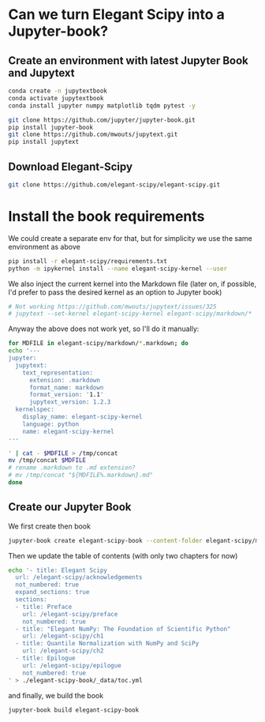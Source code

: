 # Can we turn Elegant Scipy into a Jupyter-book?

## Create an environment with latest Jupyter Book and Jupytext

```bash
conda create -n jupytextbook
conda activate jupytextbook
conda install jupyter numpy matplotlib tqdm pytest -y

git clone https://github.com/jupyter/jupyter-book.git
pip install jupyter-book
git clone https://github.com/mwouts/jupytext.git
pip install jupytext
```

## Download Elegant-Scipy

```bash
git clone https://github.com/elegant-scipy/elegant-scipy.git
```

# Install the book requirements

We could create a separate env for that, but for simplicity we use the same environment as above

```bash
pip install -r elegant-scipy/requirements.txt
python -m ipykernel install --name elegant-scipy-kernel --user
```

We also inject the current kernel into the Markdown file (later on, if possible, I'd prefer to pass the desired kernel as an option to Jupyter book)

```bash
# Not working https://github.com/mwouts/jupytext/issues/325
# jupytext --set-kernel elegant-scipy-kernel elegant-scipy/markdown/*
```

Anyway the above does not work yet, so I'll do it manually:

```bash
for MDFILE in elegant-scipy/markdown/*.markdown; do
echo '---
jupyter:
  jupytext:
    text_representation:
      extension: .markdown
      format_name: markdown
      format_version: '1.1'
      jupytext_version: 1.2.3
  kernelspec:
    display_name: elegant-scipy-kernel
    language: python
    name: elegant-scipy-kernel
---

' | cat - $MDFILE > /tmp/concat
mv /tmp/concat $MDFILE
# rename .markdown to .md extension?
# mv /tmp/concat "${MDFILE%.markdown}.md"
done
```

## Create our Jupyter Book

We first create then book

```bash
jupyter-book create elegant-scipy-book --content-folder elegant-scipy/markdown --license elegant-scipy/LICENSE.md
```

Then we update the table of contents (with only two chapters for now)

```bash
echo '- title: Elegant Scipy
  url: /elegant-scipy/acknowledgements
  not_numbered: true
  expand_sections: true
  sections:
  - title: Preface
    url: /elegant-scipy/preface
    not_numbered: true
  - title: "Elegant NumPy: The Foundation of Scientific Python"
    url: /elegant-scipy/ch1
  - title: Quantile Normalization with NumPy and SciPy
    url: /elegant-scipy/ch2
  - title: Epilogue
    url: /elegant-scipy/epilogue
    not_numbered: true
' > ./elegant-scipy-book/_data/toc.yml
```

and finally, we build the book

```bash
jupyter-book build elegant-scipy-book
```
